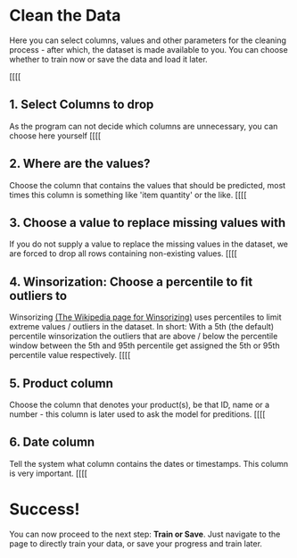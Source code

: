 # Clean the Data

Here you can select columns, values and other parameters for the cleaning process - after which, the dataset is made available to you. You can choose whether to train now or save the data and load it later.

[[[[

## 1. Select Columns to drop

As the program can not decide which columns are unnecessary, you can choose here yourself
[[[[

## 2. Where are the values?

Choose the column that contains the values that should be predicted, most times this column is something like \'item quantity\' or the like.
[[[[

## 3. Choose a value to replace missing values with

If you do not supply a value to replace the missing values in the dataset, we are forced to drop all rows containing non-existing values.
[[[[

## 4. Winsorization: Choose a percentile to fit outliers to

Winsorizing [(The Wikipedia page for Winsorizing)](https://en.wikipedia.org/wiki/Winsorizing) uses percentiles to limit extreme values / outliers in the dataset.
In short: With a 5th (the default) percentile winsorization the outliers that are above / below the percentile window between the 5th and 95th percentile get assigned the 5th or 95th percentile value respectively.
[[[[

## 5. Product column

Choose the column that denotes your product(s), be that ID, name or a number - this column is later used to ask the model for preditions.
[[[[

## 6. Date column

Tell the system what column contains the dates or timestamps. This column is very important.
[[[[

# Success!

You can now proceed to the next step: **Train or Save**. Just navigate to the page to directly train your data, or save your progress and train later.
